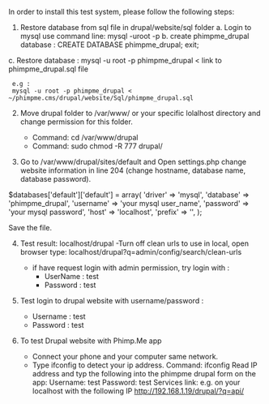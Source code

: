 In order to install this test system, please follow the following steps:
 
1. Restore database from sql file in drupal/website/sql folder
  a. Login to mysql use command line:
     mysql -uroot -p
  b. create phimpme_drupal database : 
     CREATE DATABASE phimpme_drupal;
     exit;

  c. Restore database :
     mysql -u root -p phimpme_drupal < link to phimpme_drupal.sql file

     e.g :
     mysql -u root -p phimpme_drupal < ~/phimpme.cms/drupal/website/Sql/phimpme_drupal.sql

2. Move drupal folder to /var/www/ or your specific lolalhost directory and change permission for this folder.
    - Command: cd /var/www/drupal
    - Command: sudo chmod -R 777 drupal/

3. Go to /var/www/drupal/sites/default and Open settings.php change website information in line 204 (change hostname, database name, database password).

$databases['default']['default'] = array(
      'driver' => 'mysql',
      'database' => 'phimpme_drupal',
      'username' => 'your mysql user_name',
      'password' => 'your mysql password',
      'host' => 'localhost',
      'prefix' => '',
    );

Save the file.
  
4. Test result: localhost/drupal 
    -Turn off clean urls to use in local, open browser type: localhost/drupal?q=admin/config/search/clean-urls
    - if have request login with admin permission, try login with : 
      + UserName : test
      + Password : test

5. Test login to drupal website with username/password :
    - Username : test
    - Password : test

6. To test Drupal website with Phimp.Me app
    - Connect your phone and your computer same network.
    - Type ifconfig to detect your ip address.
       Command: ifconfig
    Read IP address and typ the following into the phimpme drupal form on the app:
    Username: test
    Password: test
    Services link: e.g. on your localhost with the following IP http://192.168.1.19/drupal/?q=api/


